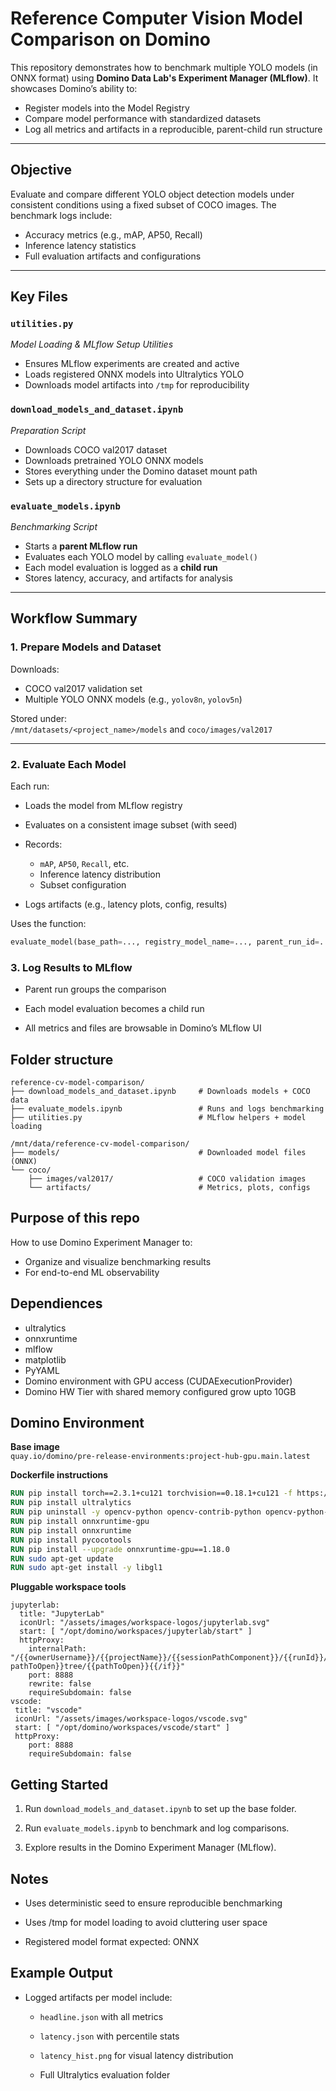 # Reference Computer Vision Model Comparison on Domino

This repository demonstrates how to benchmark multiple YOLO models (in ONNX format) using **Domino Data Lab's Experiment Manager (MLflow)**. It showcases Domino’s ability to:

- Register models into the Model Registry
- Compare model performance with standardized datasets
- Log all metrics and artifacts in a reproducible, parent-child run structure

---

## Objective

Evaluate and compare different YOLO object detection models under consistent conditions using a fixed subset of COCO images. The benchmark logs include:

- Accuracy metrics (e.g., mAP, AP50, Recall)
- Inference latency statistics
- Full evaluation artifacts and configurations

---

## Key Files

### `utilities.py`  
*Model Loading & MLflow Setup Utilities*

- Ensures MLflow experiments are created and active
- Loads registered ONNX models into Ultralytics YOLO
- Downloads model artifacts into `/tmp` for reproducibility

### `download_models_and_dataset.ipynb`  
*Preparation Script*

- Downloads COCO val2017 dataset
- Downloads pretrained YOLO ONNX models
- Stores everything under the Domino dataset mount path
- Sets up a directory structure for evaluation

### `evaluate_models.ipynb`  
*Benchmarking Script*

- Starts a **parent MLflow run**
- Evaluates each YOLO model by calling `evaluate_model()`
- Each model evaluation is logged as a **child run**
- Stores latency, accuracy, and artifacts for analysis

---

## Workflow Summary

### 1. Prepare Models and Dataset
Downloads:
- COCO val2017 validation set
- Multiple YOLO ONNX models (e.g., `yolov8n`, `yolov5n`)

Stored under:  
`/mnt/datasets/<project_name>/models` and `coco/images/val2017`

---

### 2. Evaluate Each Model

Each run:
- Loads the model from MLflow registry
- Evaluates on a consistent image subset (with seed)
- Records:
  - `mAP`, `AP50`, `Recall`, etc.
  - Inference latency distribution
  - Subset configuration
  
- Logs artifacts (e.g., latency plots, config, results)

Uses the function:
```python
evaluate_model(base_path=..., registry_model_name=..., parent_run_id=...)
```

### 3. Log Results to MLflow

- Parent run groups the comparison

- Each model evaluation becomes a child run

- All metrics and files are browsable in Domino’s MLflow UI


## Folder structure

```
reference-cv-model-comparison/
├── download_models_and_dataset.ipynb     # Downloads models + COCO data
├── evaluate_models.ipynb                 # Runs and logs benchmarking
├── utilities.py                          # MLflow helpers + model loading

/mnt/data/reference-cv-model-comparison/
├── models/                               # Downloaded model files (ONNX)
└── coco/
    ├── images/val2017/                   # COCO validation images
    └── artifacts/                        # Metrics, plots, configs
```

## Purpose of this repo

How to use Domino Experiment Manager to:

- Organize and visualize benchmarking results
- For end-to-end ML observability

## Dependiences

- ultralytics
- onnxruntime
- mlflow
- matplotlib
- PyYAML
- Domino environment with GPU access (CUDAExecutionProvider)
- Domino HW Tier with shared memory configured grow upto 10GB

## Domino Environment

**Base image**  
`quay.io/domino/pre-release-environments:project-hub-gpu.main.latest`

**Dockerfile instructions** 

```Dockerfile
RUN pip install torch==2.3.1+cu121 torchvision==0.18.1+cu121 -f https://download.pytorch.org/whl/torch_stable.html
RUN pip install ultralytics
RUN pip uninstall -y opencv-python opencv-contrib-python opencv-python-headless
RUN pip install onnxruntime-gpu
RUN pip install onnxruntime
RUN pip install pycocotools
RUN pip install --upgrade onnxruntime-gpu==1.18.0 
RUN sudo apt-get update
RUN sudo apt-get install -y libgl1
```

**Pluggable workspace tools**
```
jupyterlab:
  title: "JupyterLab"
  iconUrl: "/assets/images/workspace-logos/jupyterlab.svg"
  start: [ "/opt/domino/workspaces/jupyterlab/start" ]
  httpProxy:
    internalPath: "/{{ownerUsername}}/{{projectName}}/{{sessionPathComponent}}/{{runId}}/{{#if pathToOpen}}tree/{{pathToOpen}}{{/if}}"
    port: 8888
    rewrite: false
    requireSubdomain: false
vscode:
 title: "vscode"
 iconUrl: "/assets/images/workspace-logos/vscode.svg"
 start: [ "/opt/domino/workspaces/vscode/start" ]
 httpProxy:
    port: 8888
    requireSubdomain: false
```


## Getting Started

1. Run `download_models_and_dataset.ipynb` to set up the base folder.

2. Run `evaluate_models.ipynb` to benchmark and log comparisons.

3. Explore results in the Domino Experiment Manager (MLflow).


## Notes

- Uses deterministic seed to ensure reproducible benchmarking

- Uses /tmp for model loading to avoid cluttering user space

- Registered model format expected: ONNX

## Example Output

- Logged artifacts per model include:

  - `headline.json` with all metrics

  - `latency.json` with percentile stats

  - `latency_hist.png` for visual latency distribution

  - Full Ultralytics evaluation folder